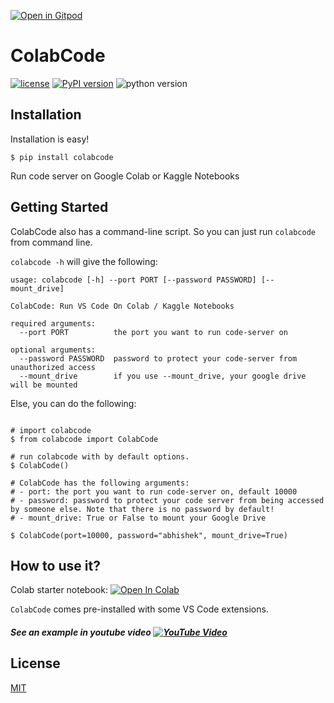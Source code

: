 [![Open in Gitpod](https://gitpod.io/button/open-in-gitpod.svg)](https://gitpod.io/#https://github.com/partham16/colabcode)

# ColabCode

[![license](https://img.shields.io/badge/license-MIT-blue.svg)](/LICENSE)
[![PyPI version](https://badge.fury.io/py/colabcode.svg)](https://badge.fury.io/py/colabcode)
![python version](https://img.shields.io/badge/python-3.6%2C3.7%2C3.8-blue?logo=python)


## Installation

Installation is easy!

```
$ pip install colabcode
```

Run code server on Google Colab or Kaggle Notebooks

## Getting Started


ColabCode also has a command-line script. So you can just run `colabcode` from command line.

`colabcode -h` will give the following:

```
usage: colabcode [-h] --port PORT [--password PASSWORD] [--mount_drive]

ColabCode: Run VS Code On Colab / Kaggle Notebooks

required arguments:
  --port PORT          the port you want to run code-server on

optional arguments:
  --password PASSWORD  password to protect your code-server from unauthorized access
  --mount_drive        if you use --mount_drive, your google drive will be mounted
```

Else, you can do the following:


```shell

# import colabcode
$ from colabcode import ColabCode

# run colabcode with by default options.
$ ColabCode()

# ColabCode has the following arguments:
# - port: the port you want to run code-server on, default 10000
# - password: password to protect your code server from being accessed by someone else. Note that there is no password by default!
# - mount_drive: True or False to mount your Google Drive

$ ColabCode(port=10000, password="abhishek", mount_drive=True)
```
## How to use it?
Colab starter notebook: [![Open In Colab](https://colab.research.google.com/assets/colab-badge.svg)](https://colab.research.google.com/github/abhishekkrthakur/colabcode/blob/master/colab_starter.ipynb)

`ColabCode` comes pre-installed with some VS Code extensions.

##### See an example in youtube video     [![YouTube Video](https://img.shields.io/youtube/views/7kTbM3D02jU?style=social)](https://youtu.be/7kTbM3D02jU)

## License

[MIT](LICENSE)

